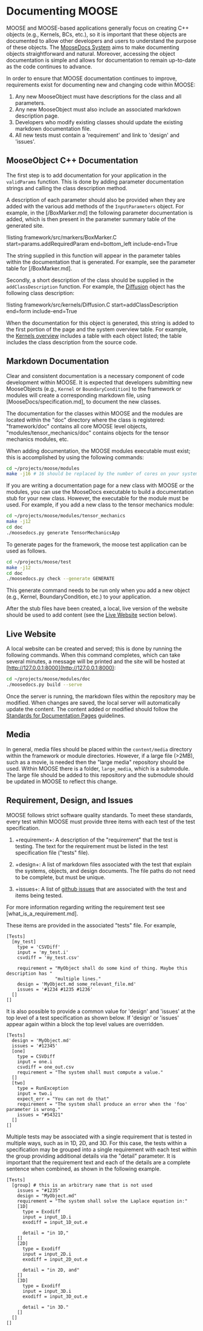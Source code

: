 # Documenting MOOSE

MOOSE and MOOSE-based applications generally focus on creating C++ objects (e.g., Kernels, BCs,
etc.), so it is important that these objects are documented to allow other developers and users to
understand the purpose of these objects. The [MooseDocs System](MooseDocs/index.md) aims to make
documenting objects straightforward and natural. Moreover, accessing the object documentation is
simple and allows for documentation to remain up-to-date as the code continues to advance.

In order to ensure that MOOSE documentation continues to improve, requirements exist for
documenting new and changing code within MOOSE:

1. Any new MooseObject must have descriptions for the class and all parameters.
1. Any new MooseObject must also include an associated markdown description page.
1. Developers who modify existing classes should update the existing markdown documentation file.
1. All new tests must contain a 'requirement' and link to 'design' and 'issues'.

## MooseObject C++ Documentation

The first step is to add documentation for your application in the `validParams` function. This is
done by adding parameter documentation strings and calling the class description method.

A description of each parameter should also be provided when they are added with the various add
methods of the `InputParameters` object. For example, in the
[/BoxMarker.md] the following parameter documentation is
added, which is then present in the parameter summary table of the generated site.

!listing framework/src/markers/BoxMarker.C
         start=params.addRequiredParam
         end=bottom_left
         include-end=True

The string supplied in this function will appear in the parameter tables within the documentation
that is generated.  For example, see the parameter table for [/BoxMarker.md].

Secondly, a short description of the class should be supplied in the `addClassDescription`
function. For example, the [Diffusion](/Diffusion.md) object has the following class description:

!listing framework/src/kernels/Diffusion.C
        start=addClassDescription
        end=form
        include-end=True

When the documentation for this object is generated, this string is added to the first portion of the
page and the system overview table. For example, the [Kernels overview](syntax/Kernels/index.md)
includes a table with each object listed; the table includes the class description from the source
code.

## Markdown Documentation

Clear and consistent documentation is a necessary component of code development within MOOSE.  It is
expected that developers submitting new MooseObjects (e.g., `Kernel` or `BoundaryCondition`) to the
framework or modules will create a corresponding markdown file, using
[MooseDocs/specification.md], to document the new classes.

The documentation for the classes within MOOSE and the modules are located within the "doc"
directory where the class is registered: "framework/doc" contains all core MOOSE level objects,
"modules/tensor_mechanics/doc" contains objects for the tensor mechanics modules, etc.

When adding documentation, the MOOSE modules executable must exist; this is accomplished by using the
following commands:

```bash
cd ~/projects/moose/modules
make -j16 # 16 should be replaced by the number of cores on your system
```

If you are writing a documentation page for a new class with MOOSE or the modules, you can use the
MooseDocs executable to build a documentation stub for your new class. However, the executable
for the module must be used. For example, if you add a new class to the tensor mechanics
module:

```bash
cd ~/projects/moose/modules/tensor_mechanics
make -j12
cd doc
./moosedocs.py generate TensorMechanicsApp
```

To generate pages for the framework, the moose test application can be used as follows.

```bash
cd ~/projects/moose/test
make -j12
cd doc
./moosedocs.py check --generate GENERATE
```

This generate command needs to be run only when you add a new object (e.g., Kernel,
BoundaryCondition, etc.) to your application.

After the stub files have been created, a local, live version of the website should
be used to add content (see the [Live Website](#live-website) section below).

## Live Website

A local website can be created and served; this is done by running the following commands.  When
this command completes, which can take several minutes, a message will be printed and the site will
be hosted at [http://127.0.0.1:8000](http://127.0.0.1:8000):

```bash
cd ~/projects/moose/modules/doc
./moosedocs.py build --serve
```

Once the server is running, the markdown files within the repository may be modified. When
changes are saved, the local server will automatically update the content.
The content added or modified should follow the
[Standards for Documentation Pages](MooseDocs/standards.md) guidelines.

## Media

In general, media files should be placed within the `content/media` directory within the
framework or module directories. However, if a large file (>2MB), such as a movie, is needed then
the "large media" repository should be used. Within MOOSE there is a folder, `large_media`, which
is a submodule. The large file should be added to this repository and the submodule should be
updated in MOOSE to reflect this change.

## Requirement, Design, and Issues

MOOSE follows strict software quality standards. To meet these standards, every test within MOOSE
must provide three items with each test of the test specification.

1. +requirement+: A description of the "requirement" that the test is
   testing. The text for the requirement must be listed in the test specification file ("tests" file).

1. +design+: A list of markdown files associated with the test that explain the systems, objects,
   and design documents. The file paths do not need to be complete, but must be unique.

1. +issues+: A list of [github issues](https://github.com/idaholab/moose/issues/) that are
   associated with the test and items being tested.

For more information regarding writing the requirement test see [what_is_a_requirement.md].

These items are provided in the associated "tests" file. For example,

```
[Tests]
  [my_test]
    type = 'CSVDiff'
    input = 'my_test.i'
    csvdiff = 'my_test.csv'

    requirement = "MyObject shall do some kind of thing. Maybe this description has "
                  "multiple lines."
    design = 'MyObject.md some_relevant_file.md'
    issues = '#1234 #1235 #1236'
  []
[]
```

It is also possible to provide a common value for 'design' and 'issues' at the top level of a test
specification as shown below. If 'design' or 'issues' appear again within a block the top level
values are overridden.

```
[Tests]
  design = 'MyObject.md'
  issues = '#12345'
  [one]
    type = CSVDiff
    input = one.i
    csvdiff = one_out.csv
    requirement = "The system shall must compute a value."
  []
  [two]
    type = RunException
    input = two.i
    expect_err = "You can not do that"
    requirement = "The system shall produce an error when the 'foo' parameter is wrong."
    issues = "#54321"
  []
[]
```

Multiple tests may be associated with a single requirement that is tested in
multiple ways, such as in 1D, 2D, and 3D. For this case, the tests within a
specification may be grouped into a single requirement with each test within the group providing
additional details via the "detail" parameter. It is important that the requirement text
and each of the details are a complete sentence when combined, as shown in the following example.

```
[Tests]
  [group] # this is an arbitrary name that is not used
    issues = "#1235"
    design = "MyObject.md"
    requirement = "The system shall solve the Laplace equation in:"
    [1D]
      type = Exodiff
      input = input_1D.i
      exodiff = input_1D_out.e

      detail = "in 1D,"
    []
    [2D]
      type = Exodiff
      input = input_2D.i
      exodiff = input_2D_out.e

      detail = "in 2D, and"
    []
    [3D]
      type = Exodiff
      input = input_3D.i
      exodiff = input_3D_out.e

      detail = "in 3D."
    []
  []
[]
```
